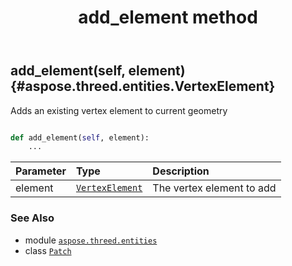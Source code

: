 ﻿---
title: add_element method
second_title: Aspose.3D for Python via .NET API References
description: 
type: docs
weight: 20
url: /python-net/aspose.threed.entities/patch/add_element/
is_root: false
---

## add_element(self, element) {#aspose.threed.entities.VertexElement}

Adds an existing vertex element to current geometry



```python

def add_element(self, element):
    ...
```


| Parameter | Type | Description |
| :- | :- | :- |
| element | [`VertexElement`](/3d/python-net/aspose.threed.entities/vertexelement) | The vertex element to add |



### See Also
* module [`aspose.threed.entities`](../../)
* class [`Patch`](/3d/python-net/aspose.threed.entities/patch)
